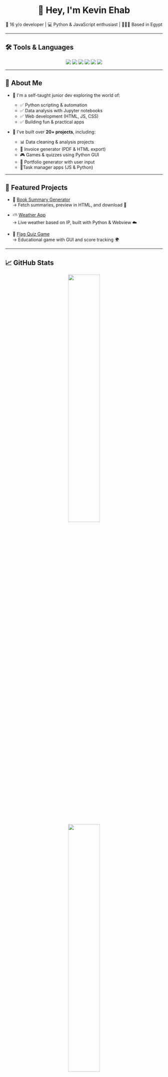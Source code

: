<h1 align="center">👋 Hey, I'm Kevin Ehab</h1>

<p align="center">
  🧠 16 y/o developer | 💻 Python & JavaScript enthusiast | 📌🇪🇬 Based in Egypt 
</p>

---
## 🛠️ Tools & Languages

<p align="center">
  <img src="https://img.shields.io/badge/Python-3776AB?style=for-the-badge&logo=python&logoColor=white" />
  <img src="https://img.shields.io/badge/JavaScript-F7DF1E?style=for-the-badge&logo=javascript&logoColor=black" />
  <img src="https://img.shields.io/badge/Jupyter-F37626?style=for-the-badge&logo=Jupyter&logoColor=white" />
  <img src="https://img.shields.io/badge/HTML5-E34F26?style=for-the-badge&logo=html5&logoColor=white" />
  <img src="https://img.shields.io/badge/CSS3-1572B6?style=for-the-badge&logo=css3&logoColor=white" />
  <img src="https://img.shields.io/badge/Pandas-008000?style=for-the-badge&logo=pandas&logoColor=white" />
</p>

---
## 🚀 About Me

- 🧠 I'm a self-taught junior dev exploring the world of:
  - ✅ Python scripting & automation
  - ✅ Data analysis with Jupyter notebooks
  - ✅ Web development (HTML, JS, CSS)
  - ✅ Building fun & practical apps

- 🔧 I’ve built over **20+ projects**, including:
  - 📊 Data cleaning & analysis projects
  - 🧾 Invoice generator (PDF & HTML export)
  - 🎮 Games & quizzes using Python GUI
  - 📂 Portfolio generator with user input
  - 📝Task manager apps (JS & Python)

---



## 📌 Featured Projects

- 📘 [Book Summary Generator](https://github.com/kevin-ehab/book-summary-generator)  
  → Fetch summaries, preview in HTML, and download 📄

- ⛅ [Weather App](https://github.com/kevin-ehab/weather-app)  
  → Live weather based on IP, built with Python & Webview ☁️

- 🧠 [Flag Quiz Game](https://github.com/kevin-ehab/Web-flag-quiz-game)  
  → Educational game with GUI and score tracking 🌍

---

## 📈 GitHub Stats

<p align="center">
  <img src="https://github-readme-stats.vercel.app/api/top-langs/?username=kevin-ehab&layout=compact&theme=tokyonight&hide_border=true" width="45%"/><br>
  <img src="https://github-readme-stats.vercel.app/api?username=kevin-ehab&show_icons=true&theme=tokyonight&hide_border=true" width="45%"/>
</p>

---

## 📫 Contact Me

- 📧 Email: [kevinehab8801@gmail.com](mailto:kevinehab8801@gmail.com)
  
---
